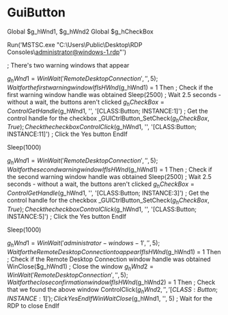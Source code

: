# GuiButton
Global $g_hWnd1, $g_hWnd2 Global $g_hCheckBox

Run('MSTSC.exe "C:\Users\Public\Desktop\RDP Consoles\administrator@windows-1.rdp"')

; There's two warning windows that appear

$g_hWnd1 = WinWait('Remote Desktop Connection', '', 5) ; Wait for the first warning window
If IsHWnd($g_hWnd1) = 1 Then ; Check if the first warning window handle was obtained
    Sleep(2500) ; Wait 2.5 seconds - without a wait, the buttons aren't clicked
    $g_hCheckBox = ControlGetHandle($g_hWnd1, '', '[CLASS:Button; INSTANCE:1]') ; Get the control handle for the checkbox
    _GUICtrlButton_SetCheck($g_hCheckBox, True) ; Check the checkbox
    ControlClick($g_hWnd1, '', '[CLASS:Button; INSTANCE:11]') ; Click the Yes button
EndIf

Sleep(1000)

$g_hWnd1 = WinWait('Remote Desktop Connection', '', 5) ; Wait for the second warning window
If IsHWnd($g_hWnd1) = 1 Then ; Check if the second warning window handle was obtained
    Sleep(2500) ; Wait 2.5 seconds - without a wait, the buttons aren't clicked
    $g_hCheckBox = ControlGetHandle($g_hWnd1, '', '[CLASS:Button; INSTANCE:3]') ; Get the control handle for the checkbox
    _GUICtrlButton_SetCheck($g_hCheckBox, True) ; Check the checkbox
    ControlClick($g_hWnd1, '', '[CLASS:Button; INSTANCE:5]') ; Click the Yes button
EndIf

Sleep(1000)

$g_hWnd1 = WinWait('administrator - windows-1', '', 5) ; Wait for the Remote Desktop Connection to appear
If IsHWnd($g_hWnd1) = 1 Then ; Check if the Remote Desktop Connection window handle was obtained
    WinClose($g_hWnd1) ; Close the window
    $g_hWnd2 = WinWait('Remote Desktop Connection', '', 5) ; Wait for the close confirmation window
    If IsHWnd($g_hWnd2) = 1 Then ; Check that we found the above window
        ControlClick($g_hWnd2, '', '[CLASS:Button; INSTANCE:1]') ; Click Yes
    EndIf
    WinWaitClose($g_hWnd1, '', 5) ; Wait for the RDP to close
EndIf
